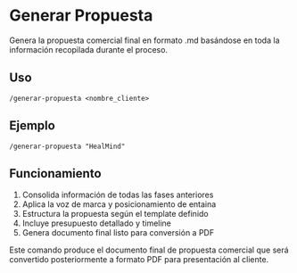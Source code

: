 # Generar Propuesta

Genera la propuesta comercial final en formato .md basándose en toda la información recopilada durante el proceso.

## Uso
```
/generar-propuesta <nombre_cliente>
```

## Ejemplo
```
/generar-propuesta "HealMind"
```

## Funcionamiento
1. Consolida información de todas las fases anteriores
2. Aplica la voz de marca y posicionamiento de entaina
3. Estructura la propuesta según el template definido
4. Incluye presupuesto detallado y timeline
5. Genera documento final listo para conversión a PDF

Este comando produce el documento final de propuesta comercial que será convertido posteriormente a formato PDF para presentación al cliente.
